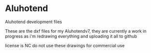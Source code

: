 # Aluhotend
Aluhotend development files

These are the dxf files for my Aluhotendv7, they are currently a work in progress as i'm redrawing everything and uploading it all to github

license is NC do not use these drawings for commercial use



